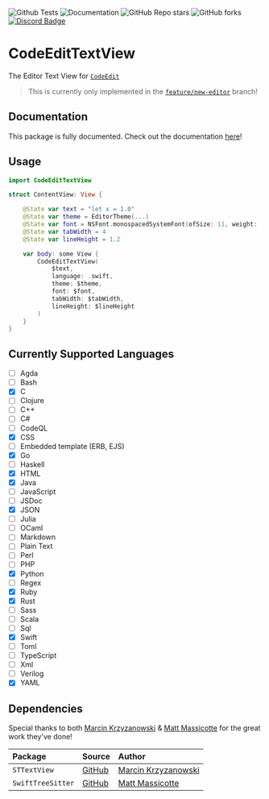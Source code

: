 ![Github Tests](https://img.shields.io/github/workflow/status/CodeEditApp/CodeEditTextView/tests/main?label=tests&style=flat-square)
![Documentation](https://img.shields.io/github/workflow/status/CodeEditApp/CodeEditTextView/build-documentation/main?label=docs)
![GitHub Repo stars](https://img.shields.io/github/stars/CodeEditApp/CodeEditTextView?style=flat-square)
![GitHub forks](https://img.shields.io/github/forks/CodeEditApp/CodeEditTextView?style=flat-square)
[![Discord Badge](https://img.shields.io/discord/951544472238444645?color=5865F2&label=Discord&logo=discord&logoColor=white&style=flat-square)](https://discord.gg/vChUXVf9Em)

# CodeEditTextView

The Editor Text View for [`CodeEdit`](https://github.com/CodeEditApp/CodeEdit)

> This is currently only implemented in the [`feature/new-editor`](https://github.com/CodeEditApp/CodeEdit/tree/feature/new-editor) branch!

## Documentation

This package is fully documented. Check out the documentation [here](https://codeeditapp.github.io/CodeEditTextView/documentation/codeedittextview/)!

## Usage

```swift
import CodeEditTextView

struct ContentView: View {

    @State var text = "let x = 1.0"
    @State var theme = EditorTheme(...)
    @State var font = NSFont.monospacedSystemFont(ofSize: 11, weight: .regular)
    @State var tabWidth = 4
    @State var lineHeight = 1.2

    var body: some View { 
        CodeEditTextView(
            $text,
            language: .swift,
            theme: $theme,
            font: $font,
            tabWidth: $tabWidth,
            lineHeight: $lineHeight
        )
    }
}
```

## Currently Supported Languages
- [ ] Agda
- [ ] Bash
- [x] C
- [ ] Clojure
- [ ] C++
- [ ] C#
- [ ] CodeQL
- [x] CSS
- [ ] Embedded template (ERB, EJS)
- [x] Go
- [ ] Haskell
- [x] HTML
- [x] Java
- [ ] JavaScript
- [ ] JSDoc
- [x] JSON
- [ ] Julia
- [ ] OCaml
- [ ] Markdown
- [ ] Plain Text
- [ ] Perl
- [ ] PHP
- [x] Python
- [ ] Regex
- [x] Ruby
- [x] Rust
- [ ] Sass
- [ ] Scala
- [ ] Sql
- [x] Swift
- [ ] Toml
- [ ] TypeScript
- [ ] Xml
- [ ] Verilog
- [x] YAML

## Dependencies

Special thanks to both [Marcin Krzyzanowski](https://twitter.com/krzyzanowskim) & [Matt Massicotte](https://twitter.com/mattie) for the great work they've done!

| Package | Source | Author |
| :- | :- | :- |
| `STTextView` | [GitHub](https://github.com/krzyzanowskim/STTextView) | [Marcin Krzyzanowski](https://twitter.com/krzyzanowskim) |
| `SwiftTreeSitter` | [GitHub](https://github.com/ChimeHQ/SwiftTreeSitter) | [Matt Massicotte](https://twitter.com/mattie) |

